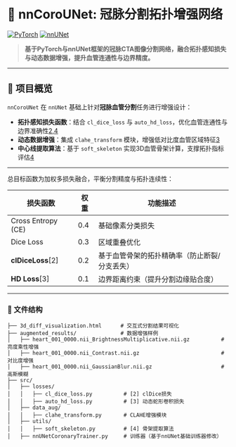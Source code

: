 # 🧠 nnCoroUNet: 冠脉分割拓扑增强网络
[![PyTorch](https://img.shields.io/badge/PyTorch-2.0+-ee4c2c?logo=pytorch)](https://pytorch.org/)
[![nnUNet](https://img.shields.io/badge/nnUNet-1.7.0-3b7ab0)](https://github.com/MIC-DKFZ/nnUNet)


> **基于PyTorch与nnUNet框架的冠脉CTA图像分割网络，融合拓扑感知损失与动态数据增强，提升血管连通性与边界精度。**

---

## 📖 项目概览
`nnCoroUNet` 在 `nnUNet` 基础上针对**冠脉血管分割**任务进行增强设计：
- **拓扑感知损失函数**：结合 `cl_dice_loss` 与 `auto_hd_loss`，优化血管连通性与边界准确性[2,4](@ref)
- **动态数据增强**：集成 `clahe_transform` 模块，增强低对比度血管区域特征[3](@ref)
- **中心线提取算法**：基于 `soft_skeleton` 实现3D血管骨架计算，支撑拓扑指标评估[4](@ref)

---

总目标函数为加权多损失融合，平衡分割精度与拓扑连续性：

| 损失函数               | 权重 | 功能描述                                                                 |
|------------------------|------|--------------------------------------------------------------------------|
| Cross Entropy (CE)     | 0.4  | 基础像素分类损失                                                         |
| Dice Loss              | 0.3  | 区域重叠优化                                                             |
| **clDiceLoss**[2]      | 0.2  | 基于血管骨架的拓扑精确率（防止断裂/分支丢失）                             |
| **HD Loss**[3]         | 0.1  | 边界距离约束（提升分割边缘贴合度） 

---

### 📂 文件结构
```plaintext
├── 3d_diff_visualization.html      # 交互式分割结果可视化
├── augmented_results/              # 数据增强样例
│   ├── heart_001_0000.nii_BrightnessMultiplicative.nii.gz          # 亮度乘性增强
│   ├── heart_001_0000.nii_Contrast.nii.gz                          # 对比度增强
│   ├── heart_001_0000.nii_GaussianBlur.nii.gz                      # 高斯模糊
├── src/
│   ├── losses/                     
│   │   ├── cl_dice_loss.py          # [2] clDice损失
│   │   ├── auto_hd_loss.py          # [3] 动态蛇形卷积损失
│   ├── data_aug/ 
│   │   ├── clahe_transform.py       # CLAHE增强模块
│   ├── utils/
│   │   ├── soft_skeleton.py         # [4] 骨架提取算法
│   ├── nnUNetCoronaryTrainer.py     # 训练器（基于nnUNet基础训练器修改）
```
